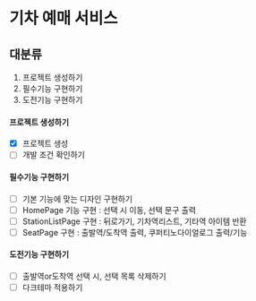 # 기차 예매 서비스

## 대분류
1. 프로젝트 생성하기
2. 필수기능 구현하기
3. 도전기능 구현하기

#### 프로젝트 생성하기
- [x] 프로젝트 생성
- [ ] 개발 조건 확인하기

#### 필수기능 구현하기
- [ ] 기본 기능에 맞는 디자인 구현하기
- [ ] HomePage 기능 구현 : 선택 시 이동, 선택 문구 출력
- [ ] StationListPage 구현 : 뒤로가기, 기차역리스트, 기타역 아이템 반환
- [ ] SeatPage 구현 : 출발역/도착역 출력, 쿠퍼티노다이얼로그 출력/기능

#### 도전기능 구현하기
- [ ] 출발역or도착역 선택 시, 선택 목록 삭제하기
- [ ] 다크테마 적용하기